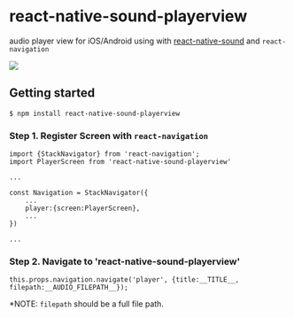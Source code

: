 # react-native-sound-playerview
audio player view for iOS/Android using with [react-native-sound](https://github.com/zmxv/react-native-sound) and `react-navigation`

<img src="https://github.com/benevbright/react-native-sound-playerview/blob/master/docs/demo.gif?raw=true">


## Getting started

`$ npm install react-native-sound-playerview`

### Step 1. Register Screen with `react-navigation`

```
import {StackNavigator} from 'react-navigation';
import PlayerScreen from 'react-native-sound-playerview'

...

const Navigation = StackNavigator({
    ...
    player:{screen:PlayerScreen},
    ...
})

...
```

### Step 2. Navigate to 'react-native-sound-playerview'
```
this.props.navigation.navigate('player', {title:__TITLE__, filepath:__AUDIO_FILEPATH__});
```
*NOTE: `filepath` should be a full file path.